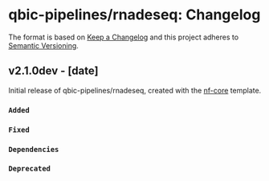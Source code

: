 # qbic-pipelines/rnadeseq: Changelog

The format is based on [Keep a Changelog](https://keepachangelog.com/en/1.0.0/)
and this project adheres to [Semantic Versioning](https://semver.org/spec/v2.0.0.html).

## v2.1.0dev - [date]

Initial release of qbic-pipelines/rnadeseq, created with the [nf-core](https://nf-co.re/) template.

### `Added`

### `Fixed`

### `Dependencies`

### `Deprecated`
